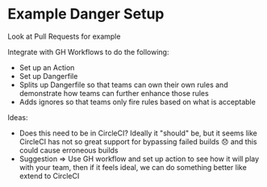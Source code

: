 # Example Danger Setup

Look at Pull Requests for example

Integrate with GH Workflows to do the following:
- Set up an Action
- Set up Dangerfile
- Splits up Dangerfile so that teams can own their own rules and demonstrate how teams can further enhance those rules
- Adds ignores so that teams only fire rules based on what is acceptable

Ideas:
- Does this need to be in CircleCI? Ideally it "should" be, but it seems like CircleCI has not so great support for bypassing failed builds 😞 and this could cause erroneous builds
- Suggestion => Use GH workflow and set up action to see how it will play with your team, then if it feels ideal, we can do something better like extend to CircleCI
